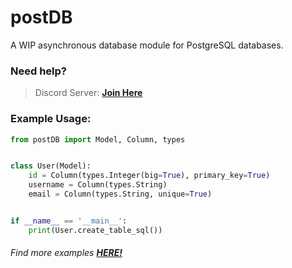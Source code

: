 # postDB
A WIP asynchronous database module for PostgreSQL databases.

### Need help?
> Discord Server: **[Join Here](https://discord.gg/38jctKaf9C)**

### Example Usage:
```python
from postDB import Model, Column, types


class User(Model):
    id = Column(types.Integer(big=True), primary_key=True)
    username = Column(types.String)
    email = Column(types.String, unique=True)


if __name__ == '__main__':
    print(User.create_table_sql())
```

###### Find more examples **[HERE!](./examples)**
